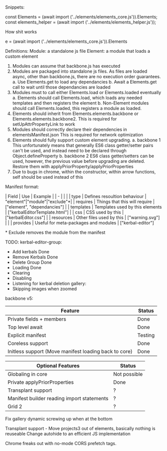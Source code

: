 Snippets:

const Elements = (await import ('../elements/elements_core.js')).Elements;
const elements_helper = (await import ('../elements/elements_helper.js'));

How shit works

e = (await import ('../elements/elements_core.js')).Elements

Definitions:
	Module: a standalone js file
	Element: a module that loads a custom element

1.	Modules can assume that backbone.js has executed
2.	Modules are packaged into standalone js files.
	As files are loaded async, other than backbone.js, there are no
	execution order guarantees.
	a.	Use Elements.get to load any dependancies
	b.	Await a Elements.get call to wait until those dependancies are loaded
3.	Modules must to call either Elements.load or Elements.loaded eventually
	a.	Elements should call Elements.load, which loads any needed templates
		and then registers the element
	b.	Non-Element modules should call Elements.loaded, this registers a
		module as loaded.
4.	Elements should inherit from Elements.elements.backbone or Elements.elements.backbone2.
	This is required for setUpAttrPropertyLink to work
5. 	Modules should correctly declare their dependencies in elementsManifest.json
	This is required for network optimization
6.	Elements should fully support custom element upgrading.
	a. backbone 1
		This unfortunately means that generally ES6 class getter/setter pairs can't be used, and
		instead need to be declared through Object.defineProperty
	b. backbone 2
		ES6 class getter/setters can be used, however, the previous value before upgrading are deleted. Restore them with applyPriorProperty/applyPriorProperties
7.	Due to bugs in chrome, within the constructor, within arrow functions,
	self should be used instead of this


Manifest format:

| Field | Use | Example |
| - | | |
| type | Defines resoultion behaviour | "element"\|"module"\|"exclude"*|
| requires | Things that this will require | ["element", "dependancies"] |
| templates | Templates used by this elements | ["kerbalEditorTemplate.html"] |
| css | CSS used by this | ["kerbalEditor.css"] |
| resources | Other files used by this | ["warning.svg"] | |
| provides | Useful for meta-packages and modules | ["kerbal-editor"]

\* Exclude removes the module from the manifest

TODO:
kerbal-editor-group:

* Add kerbals Done
* Remove Kerbals Done
* Delete Group Done
* Loading Done
* Clearing
* Disabling
* Listening for kerbal deletion gallery:
* Skipping images when zoomed

backbone v5:

| Feature | Status |
| - | - |
Private fields + members | Done
Top level await | Done
Explicit manifest | Testing
Coreless support | Done
Initless support (Move manifest loading back to core) | Done

| Optional Features | Status |
| - | - |
| Globaling in core | Not possible |
| Private applyPriorProperties | Done |
| Transplant support | ? |
| Manifest builder reading import statements | ?
| Grid 2 | ?

Fix gallery dynamic screwing up when at the bottom

Transplant support - Move projects3 out of elements, basically nothing is reuseable
Change autohide to an efficient JS implementation


Chrome freaks out with no-mode CORS prefetch tags.
